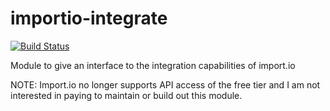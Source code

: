 # importio-integrate

[![Build Status](https://travis-ci.org/mgoodnight/importio-integrate.svg?branch=master)](https://travis-ci.org/mgoodnight/importio-integrate)

Module to give an interface to the integration capabilities of import.io

NOTE: Import.io no longer supports API access of the free tier and I am not interested in paying to maintain or build out this module.
